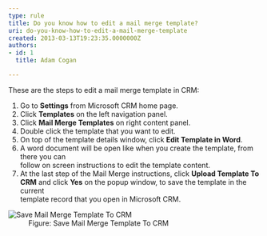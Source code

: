 ```yaml
---
type: rule
title: Do you know how to edit a mail merge template?
uri: do-you-know-how-to-edit-a-mail-merge-template
created: 2013-03-13T19:23:35.0000000Z
authors:
- id: 1
  title: Adam Cogan

---
```


 
These are the steps to edit a mail merge template in CRM:
 
1. Go to **Settings** from Microsoft CRM home page.
2. Click **Templates** on the left navigation panel.
3. Click **Mail Merge Templates** on right content panel.
4. Double click the template that you want to edit.
5. On top of the template details window, click **Edit Template in Word**.
6. A word document will be open like when you create the template, from there you can<br>                            follow on screen instructions to edit the template content.
7. At the last step of the Mail Merge instructions, click **Upload Template To<br>                            CRM** and click **Yes** on the popup window, to save the template in the current<br>                            template record that you open in Microsoft CRM.
<dl class="image"><dt><img src="/Communication/Rules-to-Better-CRM-Mail-Merge/PublishingImages/edit-mail-merge-1.jpg" alt="Save Mail Merge Template To CRM"></dt><dd>Figure&#58; Save Mail Merge Template To CRM</dd></dl>

